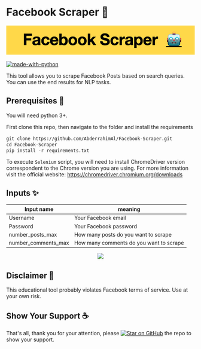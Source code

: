 # Facebook Scraper 🤖

<p align="center">
<img src=".github/header.png">
</p>


[![made-with-python](https://img.shields.io/badge/Made%20with-Python-1f425f.svg)](https://www.python.org/)
 

This tool allows you to scrape Facebook Posts based on search queries. You can use the end results for NLP tasks.

## Prerequisites 🚀

You will need python 3+.

First clone this repo, then navigate to the folder and install the requirements

```
git clone https://github.com/AbderrahimAl/Facebook-Scraper.git
cd Facebook-Scraper
pip install -r requirements.txt
```
To execute `Selenium` script, you will need to install ChromeDriver version correspondent to the Chrome version you are using. 
For more information visit the official website: https://chromedriver.chromium.org/downloads

## Inputs ✨

| Input name | meaning |
| --- | --- |
| Username | Your Facebook email |
| Password | Your Facebook password |
| number_posts_max | How many posts do you want to scrape  |
| number_comments_max | How many comments do you want to scrape |

<p align="center">
<img src=".github/posts_urls demo.gif">
</p>


## Disclaimer 🚧
This educational tool probably violates Facebook terms of service. Use at your own risk.

## Show Your Support ☕️
That's all, thank you for your attention, please [![Star on GitHub][github-star-badge]][github-star] the repo to show your support.

[github-star-badge]: https://img.shields.io/github/stars/AbderrahimAl/Facebook-Scraper.svg?style=social
[github-star]: https://github.com/AbderrahimAl/Facebook-Scraper/stargazers
